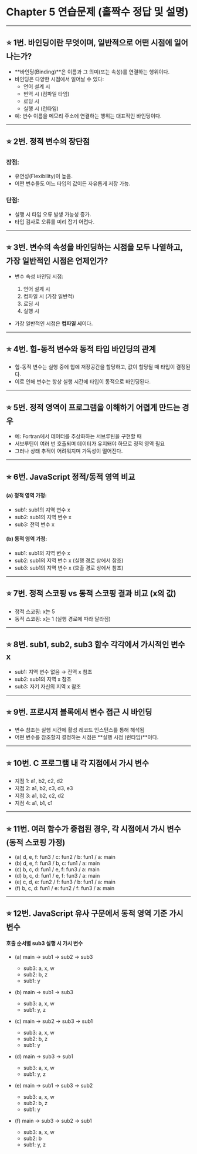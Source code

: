 # Chapter 5 연습문제 (홀짝수 정답 및 설명)

---

## ⭐ 1번. 바인딩이란 무엇이며, 일반적으로 어떤 시점에 일어나는가?

- **바인딩(Binding)**은 이름과 그 의미(또는 속성)를 연결하는 행위이다.
- 바인딩은 다양한 시점에서 일어날 수 있다:
  - 언어 설계 시
  - 번역 시 (컴파일 타임)
  - 로딩 시
  - 실행 시 (런타임)
- 예: 변수 이름을 메모리 주소에 연결하는 행위는 대표적인 바인딩이다.

---

## ⭐ 2번. 정적 변수의 장단점

### 장점:
- 유연성(Flexibility)이 높음.
- 어떤 변수들도 어느 타입의 값이든 자유롭게 저장 가능.

### 단점:
- 실행 시 타입 오류 발생 가능성 증가.
- 타입 검사로 오류를 미리 잡기 어렵다.

---

## ⭐ 3번. 변수의 속성을 바인딩하는 시점을 모두 나열하고, 가장 일반적인 시점은 언제인가?

- 변수 속성 바인딩 시점:
  1. 언어 설계 시
  2. 컴파일 시 (가장 일반적)
  3. 로딩 시
  4. 실행 시

- 가장 일반적인 시점은 **컴파일 시**이다.

---

## ⭐ 4번. 힙-동적 변수와 동적 타입 바인딩의 관계

- 힙-동적 변수는 실행 중에 힙에 저장공간을 할당하고, 값이 할당될 때 타입이 결정된다.
- 이로 인해 변수는 항상 실행 시간에 타입이 동적으로 바인딩된다.

---

## ⭐ 5번. 정적 영역이 프로그램을 이해하기 어렵게 만드는 경우

- 예: Fortran에서 데이터를 추상화하는 서브루틴을 구현할 때
- 서브루틴이 여러 번 호출되며 데이터가 유지돼야 하므로 정적 영역 필요
- 그러나 상태 추적이 어려워지며 가독성이 떨어진다.

---

## ⭐ 6번. JavaScript 정적/동적 영역 비교

#### (a) 정적 영역 가정:
- sub1: sub1의 지역 변수 x
- sub2: sub1의 지역 변수 x
- sub3: 전역 변수 x

#### (b) 동적 영역 가정:
- sub1: sub1의 지역 변수 x
- sub2: sub1의 지역 변수 x (실행 경로 상에서 참조)
- sub3: sub1의 지역 변수 x (호출 경로 상에서 참조)

---

## ⭐ 7번. 정적 스코핑 vs 동적 스코핑 결과 비교 (x의 값)

- 정적 스코핑: x는 5
- 동적 스코핑: x는 1 (실행 경로에 따라 달라짐)

---

## ⭐ 8번. sub1, sub2, sub3 함수 각각에서 가시적인 변수 x

- sub1: 지역 변수 없음 → 전역 x 참조
- sub2: sub1의 지역 x 참조
- sub3: 자기 자신의 지역 x 참조

---

## ⭐ 9번. 프로시저 블록에서 변수 접근 시 바인딩

- 변수 참조는 실행 시간에 활성 레코드 인스턴스를 통해 해석됨
- 어떤 변수를 참조할지 결정하는 시점은 **실행 시점 (런타임)**이다.

---

## ⭐ 10번. C 프로그램 내 각 지점에서 가시 변수

- 지점 1: a1, b2, c2, d2
- 지점 2: a1, b2, c3, d3, e3
- 지점 3: a1, b2, c2, d2
- 지점 4: a1, b1, c1

---

## ⭐ 11번. 여러 함수가 중첩된 경우, 각 시점에서 가시 변수 (동적 스코핑 가정)

- (a) d, e, f: fun3 / c: fun2 / b: fun1 / a: main
- (b) d, e, f: fun3 / b, c: fun1 / a: main
- (c) b, c, d: fun1 / e, f: fun3 / a: main
- (d) b, c, d: fun1 / e, f: fun3 / a: main
- (e) c, d, e: fun2 / f: fun3 / b: fun1 / a: main
- (f) b, c, d: fun1 / e: fun2 / f: fun3 / a: main

---

## ⭐ 12번. JavaScript 유사 구문에서 동적 영역 기준 가시 변수

#### 호출 순서별 sub3 실행 시 가시 변수

- (a) main → sub1 → sub2 → sub3
  - sub3: a, x, w
  - sub2: b, z
  - sub1: y

- (b) main → sub1 → sub3
  - sub3: a, x, w
  - sub1: y, z

- (c) main → sub2 → sub3 → sub1
  - sub3: a, x, w
  - sub2: b, z
  - sub1: y

- (d) main → sub3 → sub1
  - sub3: a, x, w
  - sub1: y, z

- (e) main → sub1 → sub3 → sub2
  - sub3: a, x, w
  - sub2: b, z
  - sub1: y

- (f) main → sub3 → sub2 → sub1
  - sub3: a, x, w
  - sub2: b
  - sub1: y, z